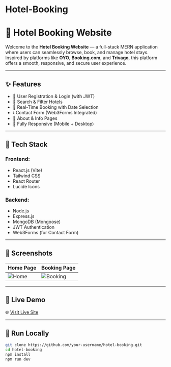 # Hotel-Booking

# 🏨 Hotel Booking Website

Welcome to the **Hotel Booking Website** — a full-stack MERN application where users can seamlessly browse, book, and manage hotel stays. Inspired by platforms like **OYO**, **Booking.com**, and **Trivago**, this platform offers a smooth, responsive, and secure user experience.

---

## ✨ Features

- 🔐 User Registration & Login (with JWT)
- 🏨 Search & Filter Hotels
- 📅 Real-Time Booking with Date Selection
- 📞 Contact Form (Web3Forms Integrated)
- 📄 About & Info Pages
- 📱 Fully Responsive (Mobile + Desktop)

---

## 🚀 Tech Stack

### Frontend:
- React.js (Vite)
- Tailwind CSS
- React Router
- Lucide Icons

### Backend:
- Node.js
- Express.js
- MongoDB (Mongoose)
- JWT Authentication
- Web3Forms (for Contact Form)

---

## 📸 Screenshots

| Home Page | Booking Page |
|-----------|--------------|
| ![Home](https://hotelbooking-5qwv.onrender.com/home) | ![Booking](https://hotelbooking-5qwv.onrender.com/booking) |

---

## 🔗 Live Demo

🌐 [Visit Live Site](https://hotelbooking-5qwv.onrender.com/)

---

## 🔧 Run Locally

```bash
git clone https://github.com/your-username/hotel-booking.git
cd hotel-booking
npm install
npm run dev

